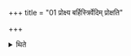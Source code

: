 +++
title = "01 प्रोक्ष्य बर्हिस्त्रिर्वेदिम् प्रोक्षति"

+++

<details><summary>थिते</summary>

प्रोक्ष्य बर्हिस्त्रिर्वेदिं प्रोक्षति १
</details>

